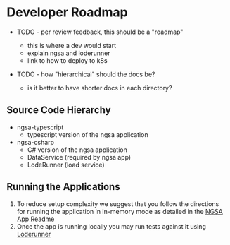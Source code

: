 # Developer Roadmap

- TODO - per review feedback, this should be a "roadmap"
  - this is where a dev would start
  - explain ngsa and loderunner
  - link to how to deploy to k8s

- TODO - how "hierarchical" should the docs be?
  - is it better to have shorter docs in each directory?

## Source Code Hierarchy

- ngsa-typescript
  - typescript version of the ngsa application
- ngsa-csharp
  - C# version of the ngsa application
  - DataService (required by ngsa app)
  - LodeRunner (load service)

## Running the Applications

1. To reduce setup complexity we suggest that you follow the directions for running the application in In-memory mode as detailed in the [NGSA App Readme](./ngsa-csharp/README.md)
2. Once the app is running locally you may run tests against it using [Loderunner](https://github.com/retaildevcrews/ngsa/blob/main/src/loderunner/README.md./loderunner/README.md)
